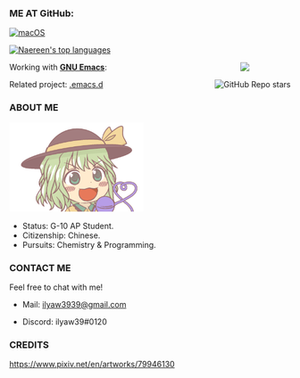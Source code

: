 ### ME AT GitHub:

[![macOS](https://svgshare.com/i/ZjP.svg)](https://svgshare.com/i/ZjP.svg)

[![Naereen's top languages](https://github-readme-stats.vercel.app/api/top-langs/?username=ilyaw39&theme=material-palenight)](https://github.com/anuraghazra/github-readme-stats)

Working with [**GNU Emacs**](https://www.gnu.org/software/emacs/):<img align="right" src="https://www.gnu.org/software/emacs/images/emacs.png" width="90">

Related project: [.emacs.d](https://github.com/ilyaw39/.emacs.d)<img align="right" alt="GitHub Repo stars" src="https://img.shields.io/github/stars/ilyaw39/.emacs.d?style=social">

### ABOUT ME

<img src="./img/80648965-00E8-4E4B-B487-84B0B56A8EF4.png" width="240">

- Status: G-10 AP Student.
- Citizenship: Chinese.
- Pursuits: Chemistry & Programming.

### CONTACT ME

Feel free to chat with me!

- Mail: ilyaw3939@gmail.com

- Discord: ilyaw39#0120

### CREDITS

https://www.pixiv.net/en/artworks/79946130
